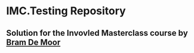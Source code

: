 # IMC.Testing Repository
## Solution for the Invovled Masterclass course by [Bram De Moor](https://github.com/bramdemoor)
